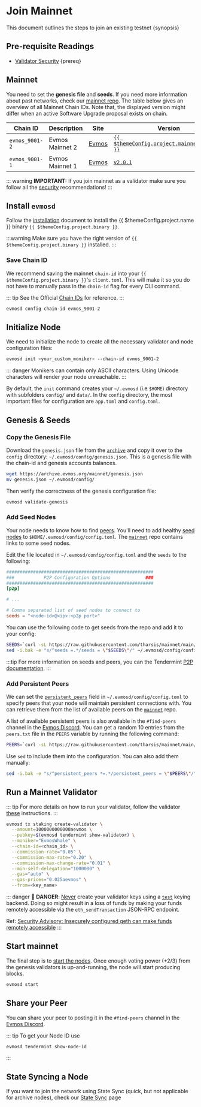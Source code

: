 <!--
order: 3
-->

# Join Mainnet

This document outlines the steps to join an existing testnet {synopsis}

## Pre-requisite Readings

*   [Validator Security](./security/security.md) {prereq}

## Mainnet

You need to set the **genesis file** and **seeds**. If you need more information
about past networks, check our [mainnet repo](https://github.com/evmos/mainnet).
The table below gives an overview of all Mainnet Chain IDs. Note that, the
displayed version might differ when an active Software Upgrade proposal exists
on chain.

| Chain ID       | Description     | Site                                                             | Version                                                                                 | Status  |
| -------------- | --------------- | ---------------------------------------------------------------- | --------------------------------------------------------------------------------------- | ------- |
| `evmos_9001-2` | Evmos Mainnet 2 | [Evmos](https://github.com/evmos/mainnet/tree/main/evmos_9001-2) | [`{{ $themeConfig.project.mainnet_version }}`](https://github.com/evmos/evmos/releases) | `Live`  |
| `evmos_9001-1` | Evmos Mainnet 1 | [Evmos](https://github.com/evmos/mainnet/tree/main/evmos_9001-1) | [`v2.0.1`](https://github.com/evmos/evmos/releases/v2.0.1)                              | `Stale` |

::: warning **IMPORTANT:** If you join mainnet as a validator make sure you
follow all the [security](./security/security.md) recommendations! :::

## Install `evmosd`

Follow the [installation](./quickstart/installation.md) document to install the
{{ $themeConfig.project.name }} binary `{{ $themeConfig.project.binary }}`.

:::warning Make sure you have the right version of
`{{ $themeConfig.project.binary }}` installed. :::

### Save Chain ID

We recommend saving the mainnet `chain-id` into your
`{{ $themeConfig.project.binary }}`'s `client.toml`. This will make it so you do
not have to manually pass in the `chain-id` flag for every CLI command.

::: tip See the Official
[Chain IDs](./../users/technical_concepts/chain_id.md#official-chain-ids) for
reference. :::

```bash
evmosd config chain-id evmos_9001-2
```

## Initialize Node

We need to initialize the node to create all the necessary validator and node
configuration files:

```bash
evmosd init <your_custom_moniker> --chain-id evmos_9001-2
```

::: danger Monikers can contain only ASCII characters. Using Unicode characters
will render your node unreachable. :::

By default, the `init` command creates your `~/.evmosd` (i.e `$HOME`) directory
with subfolders `config/` and `data/`. In the `config` directory, the most
important files for configuration are `app.toml` and `config.toml`.

## Genesis & Seeds

### Copy the Genesis File

Download the `genesis.json` file from the
[`archive`](https://archive.evmos.org/mainnet/genesis.json) and copy it over to
the `config` directory: `~/.evmosd/config/genesis.json`. This is a genesis file
with the chain-id and genesis accounts balances.

```bash
wget https://archive.evmos.org/mainnet/genesis.json
mv genesis.json ~/.evmosd/config/
```

Then verify the correctness of the genesis configuration file:

```bash
evmosd validate-genesis
```

### Add Seed Nodes

Your node needs to know how to find
[peers](https://docs.tendermint.com/v0.34/tendermint-core/using-tendermint.html#peers).
You'll need to add healthy
[seed nodes](https://docs.tendermint.com/v0.34/tendermint-core/using-tendermint.html#seed)
to `$HOME/.evmosd/config/config.toml`. The
[`mainnet`](https://github.com/evmos/mainnet) repo contains links to some seed
nodes.

Edit the file located in `~/.evmosd/config/config.toml` and the `seeds` to the
following:

```toml
#######################################################
###           P2P Configuration Options             ###
#######################################################
[p2p]

# ...

# Comma separated list of seed nodes to connect to
seeds = "<node-id>@<ip>:<p2p port>"
```

You can use the following code to get seeds from the repo and add it to your
config:

```bash
SEEDS=`curl -sL https://raw.githubusercontent.com/tharsis/mainnet/main/evmos_9001-2/seeds.txt | awk '{print $1}' | paste -s -d, -`
sed -i.bak -e "s/^seeds =.*/seeds = \"$SEEDS\"/" ~/.evmosd/config/config.toml
```

:::tip For more information on seeds and peers, you can the Tendermint
[P2P documentation](https://docs.tendermint.com/master/spec/p2p/peer.html). :::

### Add Persistent Peers

We can set the
[`persistent_peers`](https://docs.tendermint.com/v0.34/tendermint-core/using-tendermint.html#persistent-peer)
field in `~/.evmosd/config/config.toml` to specify peers that your node will
maintain persistent connections with. You can retrieve them from the list of
available peers on the [`mainnet`](https://github.com/evmos/mainnet) repo.

A list of available persistent peers is also available in the `#find-peers`
channel in the [Evmos Discord](https://discord.gg/evmos). You can get a random
10 entries from the `peers.txt` file in the `PEERS` variable by running the
following command:

```bash
PEERS=`curl -sL https://raw.githubusercontent.com/tharsis/mainnet/main/evmos_9001-2/peers.txt | sort -R | head -n 10 | awk '{print $1}' | paste -s -d, -`
```

Use `sed` to include them into the configuration. You can also add them
manually:

```bash
sed -i.bak -e "s/^persistent_peers *=.*/persistent_peers = \"$PEERS\"/" ~/.evmosd/config/config.toml
```

## Run a Mainnet Validator

::: tip For more details on how to run your validator, follow the validator
[these](./setup/run_validator.md) instructions. :::

```bash
evmosd tx staking create-validator \
  --amount=1000000000000aevmos \
  --pubkey=$(evmosd tendermint show-validator) \
  --moniker="EvmosWhale" \
  --chain-id=<chain_id> \
  --commission-rate="0.05" \
  --commission-max-rate="0.20" \
  --commission-max-change-rate="0.01" \
  --min-self-delegation="1000000" \
  --gas="auto" \
  --gas-prices="0.025aevmos" \
  --from=<key_name>
```

::: danger 🚨 **DANGER**: <u>Never</u> create your validator keys using a
[`test`](./../users/keys/keyring.md#testing) keying backend. Doing so might
result in a loss of funds by making your funds remotely accessible via the
`eth_sendTransaction` JSON-RPC endpoint.

Ref:
[Security Advisory: Insecurely configured geth can make funds remotely accessible](https://blog.ethereum.org/2015/08/29/security-alert-insecurely-configured-geth-can-make-funds-remotely-accessible/)
:::

## Start mainnet

The final step is to [start the nodes](./quickstart/run_node.md#start-node).
Once enough voting power (+2/3) from the genesis validators is up-and-running,
the node will start producing blocks.

```bash
evmosd start
```

## Share your Peer

You can share your peer to posting it in the `#find-peers` channel in the
[Evmos Discord](https://discord.gg/evmos).

::: tip To get your Node ID use

```bash
evmosd tendermint show-node-id
```

:::

## State Syncing a Node

If you want to join the network using State Sync (quick, but not applicable for
archive nodes), check our
[State Sync](https://docs.evmos.org/validators/setup/statesync.html) page
